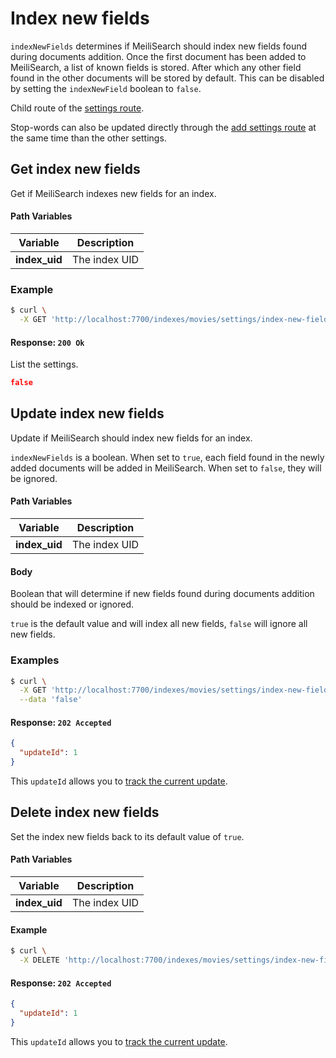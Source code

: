 # Index new fields

`indexNewFields` determines if MeiliSearch should index new fields found during documents addition.
Once the first document has been added to MeiliSearch, a list of known fields is stored. After which any other field found in the other documents will be stored by default. This can be disabled by setting the `indexNewField` boolean to `false`.

Child route of the [settings route](/references/settings.md).

Stop-words can also be updated directly through the [add settings route](/references/settings.md#add-settings) at the same time than the other settings.

## Get index new fields

<RouteHighlighter method="GET" route="/indexes/:index_uid/settings/index-new-fields" />

Get if MeiliSearch indexes new fields for an index.

#### Path Variables

| Variable          | Description           |
|-------------------|-----------------------|
| **index_uid**         | The index UID |

### Example

```bash
$ curl \
  -X GET 'http://localhost:7700/indexes/movies/settings/index-new-fields'
```

#### Response: `200 Ok`

List the settings.

```json
false
```

## Update index new fields

<RouteHighlighter method="POST" route="/indexes/:index_uid/settings/index-new-fields" />

Update if MeiliSearch should index new fields for an index.

`indexNewFields` is a boolean. When set to `true`, each field found in the newly added documents will be added in MeiliSearch. When set to `false`, they will be ignored.

#### Path Variables

| Variable          | Description           |
|-------------------|-----------------------|
| **index_uid**         | The index UID |

#### Body

Boolean that will determine if new fields found during documents addition should be indexed or ignored.

`true` is the default value and will index all new fields, `false` will ignore all new fields.

### Examples

```bash
$ curl \
  -X GET 'http://localhost:7700/indexes/movies/settings/index-new-fields' \
  --data 'false'
```

#### Response: `202 Accepted`

```json
{
  "updateId": 1
}
```
This `updateId` allows you to [track the current update](/references/updates.md).

## Delete index new fields

<RouteHighlighter method="DELETE" route="/indexes/:index_uid/settings/index-new-fields"/>

Set the index new fields back to its default value of `true`.

#### Path Variables

| Variable          | Description           |
|-------------------|-----------------------|
| **index_uid**         | The index UID |

#### Example
```bash
$ curl \
  -X DELETE 'http://localhost:7700/indexes/movies/settings/index-new-fields'
```

#### Response: `202 Accepted`

```json
{
  "updateId": 1
}
```
This `updateId` allows you to [track the current update](/references/updates.md).
